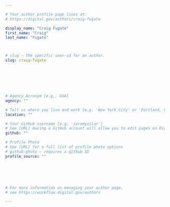 ```yaml
---

# Your author profile page lives at:
# https://digital.gov/authors/craig-fugate

display_name: "Craig Fugate"
first_name: "Craig"
last_name: "Fugate"



# slug — the specific user-id for an author.
slug: craig-fugate







# Agency Acronym [e.g., GSA]
agency: ""

# Tell us where you live and work [e.g. 'New York City' or 'Portland, OR']
location: ""

# Your GitHub username [e.g. 'jeremyzilar']
# See [URL] Having a GitHub account will allow you to edit pages on DigitalGov. The image used in your GitHub account can also be used to populate your digital.gov profile photo.
github: ""

# Profile Photo
# See [URL] for a full list of profile photo options
# github-photo — requires a github ID
profile_source: ""






# For more information on managing your author page,
# see https://workflow.digital.gov/authors

---
```

